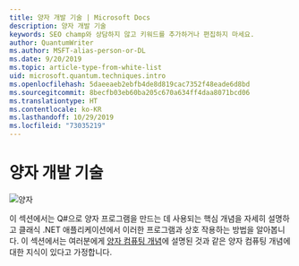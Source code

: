 ```yaml
---
title: 양자 개발 기술 | Microsoft Docs
description: 양자 개발 기술
keywords: SEO champ와 상담하지 않고 키워드를 추가하거나 편집하지 마세요.
author: QuantumWriter
ms.author: MSFT-alias-person-or-DL
ms.date: 9/20/2019
ms.topic: article-type-from-white-list
uid: microsoft.quantum.techniques.intro
ms.openlocfilehash: 5daeeaeb2ebfb4de8d819cac7352f48eade6d8bd
ms.sourcegitcommit: 8becfb03eb60ba205c670a634ff4daa8071bcd06
ms.translationtype: HT
ms.contentlocale: ko-KR
ms.lasthandoff: 10/29/2019
ms.locfileid: "73035219"
---
```

# <a name="quantum-development-techniques"></a>양자 개발 기술

![양자](~/media/mobius_strip_preview.png)

이 섹션에서는 Q#으로 양자 프로그램을 만드는 데 사용되는 핵심 개념을 자세히 설명하고 클래식 .NET 애플리케이션에서 이러한 프로그램과 상호 작용하는 방법을 알아봅니다.
이 섹션에서는 여러분에게 [양자 컴퓨팅 개념](xref:microsoft.quantum.concepts.intro)에 설명된 것과 같은 양자 컴퓨팅 개념에 대한 지식이 있다고 가정합니다.



















